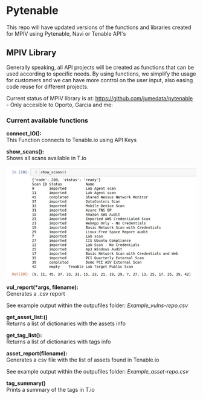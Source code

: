 # Pytenable

This repo will have updated versions of the functions and libraries created for MPIV using Pytenable, Navi or Tenable API's

## MPIV Library

Generally speaking, all API projects will be created as functions that can be used according to specific needs. By using functions, we simplify the usage for customers and we can have more control on the user input, also easing code reuse for different projects.

Current status of MPIV library is at: https://github.com/jumedata/pytenable - Only accesible to Oporto, Garcia and me:

### Current available functions

**connect_IO():**  
This Function connects to Tenable.io using API Keys    

**show_scans():**  
Shows all scans available in T.io    

![image](images/showscansoutput.jpg "show_scans output")  


**vul_report(\*args, filename):**  
Generates a .csv report  

See example output within the outpufiles folder: *Example_vulns-repo.csv*


**get_asset_list:()**  
Returns a list of dictionaries with the assets info  

**get_tag_list():**  
Returns a list of dictionaries with tags info  

**asset_report(filename):**  
Generates a csv file with the list of assets found in Tenable.io  

See example output within the outpufiles folder: *Example_asset-repo.csv*
 
**tag_summary()**  
Prints a summary of the tags in T.io 

